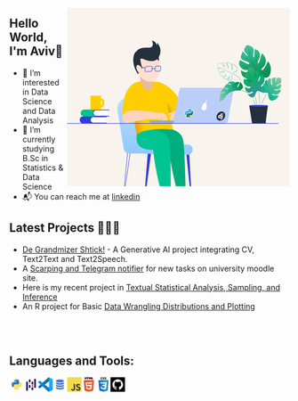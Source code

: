  <img align="right" alt="GIF" src="https://github.com/AvivGelfand/AvivGelfand/blob/main/glasses.gif?raw=true" width="400" height="320" /> <p></p>
## Hello World, I'm Aviv👋

- 👀 I’m interested in Data Science and Data Analysis
- 🌱 I’m currently studying B.Sc in Statistics & Data Science
- 📬 You can reach me at [linkedin](https://www.linkedin.com/in/aviv-gelfand/)
## Latest Projects  🧑🏼‍💻 
* [De Grandmizer Shtick!](https://github.com/AvivGelfand/HUJI-Moodle-Bot/tree/main) - A Generative AI project integrating CV, Text2Text and Text2Speech.
* A [Scarping and Telegram notifier](https://github.com/AvivGelfand/HUJI-Moodle-Bot/tree/main) for new tasks on university moodle site.
* Here is my recent project in [Textual Statistical Analysis, Sampling, and Inference ](https://rpubs.com/Aviv_Gelfand/Lab_2_R)
* An R project for Basic [Data Wrangling Distributions and Plotting](https://rpubs.com/Aviv_Gelfand/Basic_Data_Wrangling_and_Plotting_Distributions)

<br> </br>

## Languages and Tools:

<img align="left" alt="python" width="26px" src="https://raw.githubusercontent.com/github/explore/80688e429a7d4ef2fca1e82350fe8e3517d3494d/topics/python/python.png" />
<img align="left" alt="pandas" width="26px" src="https://github.com/AvivGelfand/AvivGelfand/blob/main/pandas2.png?raw=true" />
<img align="left" alt="Visual Studio Code" width="26px" src="https://raw.githubusercontent.com/github/explore/80688e429a7d4ef2fca1e82350fe8e3517d3494d/topics/visual-studio-code/visual-studio-code.png" />
<img align="left" alt="SQL" width="26px" src="https://raw.githubusercontent.com/github/explore/80688e429a7d4ef2fca1e82350fe8e3517d3494d/topics/sql/sql.png" />
<img align="left" alt="JavaScript" width="26px" src="https://raw.githubusercontent.com/github/explore/80688e429a7d4ef2fca1e82350fe8e3517d3494d/topics/javascript/javascript.png" />
<img align="left" alt="HTML5" width="26px" src="https://raw.githubusercontent.com/github/explore/80688e429a7d4ef2fca1e82350fe8e3517d3494d/topics/html/html.png" />
<img align="left" alt="CSS3" width="26px" src="https://raw.githubusercontent.com/github/explore/80688e429a7d4ef2fca1e82350fe8e3517d3494d/topics/css/css.png" />
<img align="left" alt="GitHub" width="26px" src="https://github.com/AvivGelfand/AvivGelfand/blob/main/648256.png?raw=true" />



<!---
AvivGelfand/AvivGelfand is a ✨ special ✨ repository because its `README.md` (this file) appears on your GitHub profile.
You can click the Preview link to take a look at your changes.
--->
